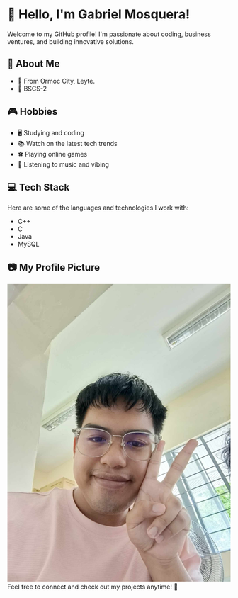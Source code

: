 # 👋 Hello, I'm Gabriel Mosquera!

Welcome to my GitHub profile! I'm passionate about coding, business ventures, and building innovative solutions.

## 🚀 About Me
- 💼 From Ormoc City, Leyte.
- 🎯 BSCS-2

## 🎮 Hobbies
- 🖥️ Studying and coding
- 📚 Watch on the latest tech trends
- ⚽ Playing online games
- 🎵 Listening to music and vibing

## 💻 Tech Stack
Here are some of the languages and technologies I work with:

- C++
- C
- Java
- MySQL

## 📷 My Profile Picture
![gabby profile picture](<gabby.jpg>)
Feel free to connect and check out my projects anytime! 🚀
    

